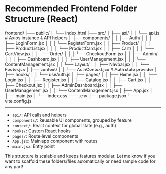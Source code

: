 # Recommended Frontend Folder Structure (React)

frontend/
├── public/
│   └── index.html
├── src/
│   ├── api/
│   │   └── api.js                # Axios instance & API helpers
│   ├── components/
│   │   ├── Auth/
│   │   │   ├── LoginForm.jsx
│   │   │   └── RegisterForm.jsx
│   │   ├── Product/
│   │   │   ├── ProductList.jsx
│   │   │   └── ProductCard.jsx
│   │   ├── Cart/
│   │   │   └── CartView.jsx
│   │   ├── Order/
│   │   │   └── CheckoutForm.jsx
│   │   ├── Admin/
│   │   │   ├── Dashboard.jsx
│   │   │   ├── UserManagement.jsx
│   │   │   └── ContentManagement.jsx
│   │   └── Layout/
│   │       ├── Navbar.jsx
│   │       └── Footer.jsx
│   ├── context/
│   │   └── AuthContext.jsx       # Auth state provider
│   ├── hooks/
│   │   └── useAuth.js
│   ├── pages/
│   │   ├── Home.jsx
│   │   ├── Login.jsx
│   │   ├── Register.jsx
│   │   ├── Catalog.jsx
│   │   ├── Cart.jsx
│   │   ├── Checkout.jsx
│   │   ├── AdminDashboard.jsx
│   │   ├── UserManagement.jsx
│   │   └── ContentManagement.jsx
│   ├── App.jsx
│   ├── main.jsx
│   └── index.css
├── .env
├── package.json
└── vite.config.js

---

- `api/`: API calls and helpers
- `components/`: Reusable UI components, grouped by feature
- `context/`: React context for global state (e.g., auth)
- `hooks/`: Custom React hooks
- `pages/`: Route-level components
- `App.jsx`: Main app component with routes
- `main.jsx`: Entry point

This structure is scalable and keeps features modular. Let me know if you want to scaffold these folders/files automatically or need sample code for any part!
